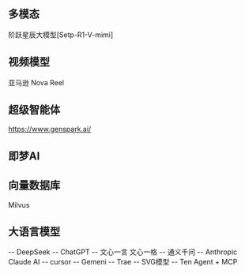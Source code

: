 ## 多模态
阶跃星辰大模型[Setp-R1-V-mimi]

## 视频模型
亚马逊 Nova Reel

## 超级智能体
https://www.genspark.ai/

## 即梦AI

## 向量数据库
Milvus

## 大语言模型
-- DeepSeek 
-- ChatGPT 
-- 文心一言 文心一格
-- 通义千问
-- Anthropic Claude AI
-- cursor 
-- Gemeni
-- Trae
-- SVG模型
-- Ten Agent + MCP
